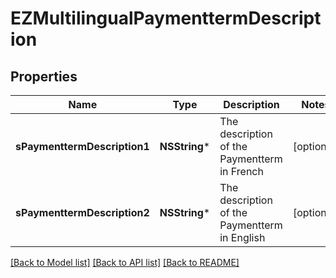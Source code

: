 # EZMultilingualPaymenttermDescription

## Properties
Name | Type | Description | Notes
------------ | ------------- | ------------- | -------------
**sPaymenttermDescription1** | **NSString*** | The description of the Paymentterm in French | [optional] 
**sPaymenttermDescription2** | **NSString*** | The description of the Paymentterm in English | [optional] 

[[Back to Model list]](../README.md#documentation-for-models) [[Back to API list]](../README.md#documentation-for-api-endpoints) [[Back to README]](../README.md)


